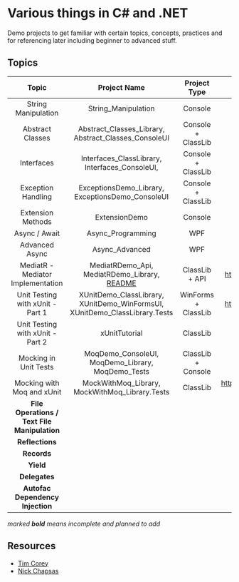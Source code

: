 # Various things in C# and .NET

Demo projects to get familiar with certain topics, concepts, practices and for referencing later including beginner to advanced stuff.

## Topics

|                    Topic                     |                         Project Name                         |    Project Type     |                         Resource(s)                          |  Topic Category   | External Libs/Packages |
| :------------------------------------------: | :----------------------------------------------------------: | :-----------------: | :----------------------------------------------------------: | :---------------: | :--------------------: |
|             String Manipulation              |                     String_Manipulation                      |       Console       |                 https://youtu.be/ioi__WRETk4                 | General Knowledge |          None          |
|               Abstract Classes               |     Abstract_Classes_Library, Abstract_Classes_ConsoleUI     | Console + ClassLib  |                 https://youtu.be/jRkmPRk5j2E                 | General Knowledge |          None          |
|                  Interfaces                  |        Interfaces_ClassLibrary, Interfaces_ConsoleUI,        | Console + ClassLib  |                 https://youtu.be/A7qwuFnyIpM                 | General Knowledge |          None          |
|              Exception Handling              |       ExceptionsDemo_Library, ExceptionsDemo_ConsoleUI       | Console + ClassLib  |                 https://youtu.be/LSkbnpjCEkk                 | General Knowledge |          None          |
|              Extension Methods               |                        ExtensionDemo                         |       Console       |                 https://youtu.be/C_1DzspLy4Y                 | General Knowledge |          None          |
|                Async / Await                 |                      Async_Programming                       |         WPF         |                 https://youtu.be/2moh18sh5p4                 |   Intermediate    |          None          |
|                Advanced Async                |                        Async_Advanced                        |         WPF         |                 https://youtu.be/ZTKGRJy5P2M                 |   Intermediate    |          None          |
|      MediatR - Mediator Implementation       | MediatRDemo_Api, MediatRDemo_Library, [README](MediatRDemo_Library/README.MD) |   ClassLib + API    |         https://www.youtube.com/watch?v=yozD5Tnd8nw          |   Intermediate    |        MediatR         |
|      Unit Testing with xUnit -  Part 1       | XUnitDemo_ClassLibrary, XUnitDemo_WinFormsUI, XUnitDemo_ClassLibrary.Tests | WinForms + ClassLib |         https://www.youtube.com/watch?v=ub3P8c87cwk          |     Advanced      |         xUnit          |
|      Unit Testing with xUnit -  Part 2       |                        xUnitTutorial                         |      ClassLib       |                 https://youtu.be/2Wp8en1I9oQ                 |     Advanced      |         xUnit          |
|            Mocking in Unit Tests             |      MoqDemo_ConsoleUI,  MoqDemo_Library, MoqDemo_Tests      | ClassLib + Console  |                 https://youtu.be/DwbYxP-etMY                 |     Advanced      |       Moq, xUnit       |
|          Mocking with Moq and xUnit          |        MockWithMoq_Library, MockWithMoq_Library.Tests        |      ClassLib       | https://app.pluralsight.com/library/courses/mocking-moq-xunit/table-of-contents |     Advanced      |       Moq, xUnit       |
| **File Operations / Text File Manipulation** |                                                              |                     |                                                              |                   |                        |
|               **Reflections**                |                                                              |                     |                                                              |                   |                        |
|                 **Records**                  |                                                              |                     |                                                              |                   |                        |
|                  **Yield**                   |                                                              |                     |                                                              |                   |                        |
|                **Delegates**                 |                                                              |                     |                                                              |                   |                        |
|       **Autofac Dependency Injection**       |                                                              |                     |                                                              |   Intermediate    |        Autofac         |

*marked **bold** means incomplete and planned to add*

## Resources

- [Tim Corey](https://www.youtube.com/channel/UC-ptWR16ITQyYOglXyQmpzw) 
- [Nick Chapsas](https://www.youtube.com/channel/UCrkPsvLGln62OMZRO6K-llg)

